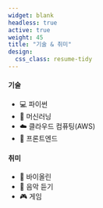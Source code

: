 ```yaml
---
widget: blank
headless: true
active: true
weight: 45
title: "기술 & 취미"
design:
  css_class: resume-tidy
---
```


<div class="skills-grid">
  <div>
    <h4>기술</h4>
    <ul class="clean-list">
      <li>💻 파이썬</li>
      <li>🧠 머신러닝</li>
      <li>☁️ 클라우드 컴퓨팅(AWS)</li>
      <li>🧩 프론트엔드</li>
    </ul>
  </div>
  <div>
    <h4>취미</h4>
    <ul class="clean-list">
      <li>🎻 바이올린</li>
      <li>🎵 음악 듣기</li>
      <li>🎮 게임</li>
    </ul>
  </div>
</div>
